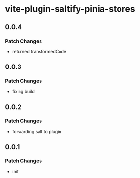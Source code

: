 # vite-plugin-saltify-pinia-stores

## 0.0.4

### Patch Changes

- returned transformedCode

## 0.0.3

### Patch Changes

- fixing build

## 0.0.2

### Patch Changes

- forwarding salt to plugin

## 0.0.1

### Patch Changes

- init
